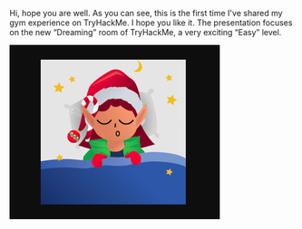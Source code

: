 Hi, hope you are well. As you can see, this is the first time I've shared my gym experience on TryHackMe. I hope you like it. The presentation focuses on the new “Dreaming” room of TryHackMe, a very exciting “Easy” level.

![Alt text](img/dreaming1.png)

